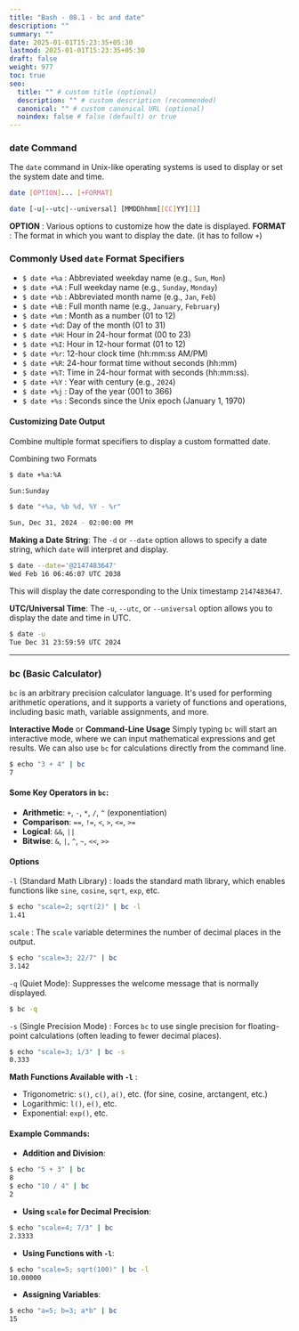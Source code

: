 ```yaml
---
title: "Bash - 08.1 - bc and date"
description: ""
summary: ""
date: 2025-01-01T15:23:35+05:30
lastmod: 2025-01-01T15:23:35+05:30
draft: false
weight: 977
toc: true
seo:
  title: "" # custom title (optional)
  description: "" # custom description (recommended)
  canonical: "" # custom canonical URL (optional)
  noindex: false # false (default) or true
---
```



### date Command

The `date` command in Unix-like operating systems is used to display or set the system date and time. 
```bash
date [OPTION]... [+FORMAT]

date [-u|--utc|--universal] [MMDDhhmm[[CC]YY][]]
```

**OPTION** : Various options to customize how the date is displayed.
**FORMAT** : The format in which you want to display the date. (it has to follow `+`)


### Commonly Used `date` Format Specifiers

* `$ date +%a` : Abbreviated weekday name (e.g., `Sun`, `Mon`)
* `$ date +%A` : Full weekday name (e.g., `Sunday`, `Monday`)
* `$ date +%b` : Abbreviated month name (e.g., `Jan`, `Feb`)
* `$ date +%B` : Full month name (e.g., `January`, `February`)
* `$ date +%m` : Month as a number (01 to 12)
* `$ date +%d`: Day of the month (01 to 31)
* `$ date +%H`: Hour in 24-hour format (00 to 23)
* `$ date +%I`: Hour in 12-hour format (01 to 12)
* `$ date +%r`: 12-hour clock time (hh:mm:ss AM/PM)
* `$ date +%R`: 24-hour format time without seconds (hh:mm)
* `$ date +%T`: Time in 24-hour format with seconds (hh:mm:ss).
* `$ date +%Y` : Year with century (e.g., `2024`)
* `$ date +%j` : Day of the year (001 to 366)
* `$ date +%s` : Seconds since the Unix epoch (January 1, 1970)


#### Customizing Date Output
Combine multiple format specifiers to display a custom formatted date.

Combining two Formats
```bash
$ date +%a:%A

Sun:Sunday
```

```bash
$ date "+%a, %b %d, %Y - %r"

Sun, Dec 31, 2024 - 02:00:00 PM
```


**Making a Date String**: The `-d` or `--date` option allows to specify a date string, which `date` will interpret and display.

```bash
$ date --date='@2147483647'
Wed Feb 16 06:46:07 UTC 2038
```
This will display the date corresponding to the Unix timestamp `2147483647`.


**UTC/Universal Time**: The `-u`, `--utc`, or `--universal` option allows you to display the date and time in UTC.
```bash
$ date -u
Tue Dec 31 23:59:59 UTC 2024
```





___


### bc (Basic Calculator)

`bc` is an arbitrary precision calculator language. It's used for performing arithmetic operations, and it supports a variety of functions and operations, including basic math, variable assignments, and more.

**Interactive Mode** or **Command-Line Usage** 
Simply typing `bc` will start an interactive mode, where we can input mathematical expressions and get results.
We can also use `bc` for calculations directly from the command line.

```bash
$ echo "3 + 4" | bc
7
```

#### Some Key Operators in `bc`:
- **Arithmetic**: `+`, `-`, `*`, `/`, `^` (exponentiation)
- **Comparison**: `==`, `!=`, `<`, `>`, `<=`, `>=`
- **Logical**: `&&`, `||`
- **Bitwise**: `&`, `|`, `^`, `~`, `<<`, `>>`


#### Options

`-l` (Standard Math Library) : loads the standard math library, which enables functions like `sine`, `cosine`, `sqrt`, `exp`, etc.

```bash
$ echo "scale=2; sqrt(2)" | bc -l
1.41
```

`scale` :  The `scale` variable determines the number of decimal places in the output.

```bash
$ echo "scale=3; 22/7" | bc
3.142
```

`-q` (Quiet Mode): Suppresses the welcome message that is normally displayed.

```bash
$ bc -q
```

`-s` (Single Precision Mode) : Forces `bc` to use single precision for floating-point calculations (often leading to fewer decimal places).

```bash
$ echo "scale=3; 1/3" | bc -s
0.333
```


**Math Functions Available with `-l`** :
- Trigonometric: `s()`, `c()`, `a()`, etc. (for sine, cosine, arctangent, etc.)
- Logarithmic: `l()`, `e()`, etc.
- Exponential: `exp()`, etc.

#### Example Commands:

- **Addition and Division**:
```bash
$ echo "5 + 3" | bc
8
$ echo "10 / 4" | bc
2
```

- **Using `scale` for Decimal Precision**:
```bash
$ echo "scale=4; 7/3" | bc
2.3333
```

- **Using Functions with `-l`**:
```bash
$ echo "scale=5; sqrt(100)" | bc -l
10.00000
```

- **Assigning Variables**:
```bash
$ echo "a=5; b=3; a*b" | bc
15
```

